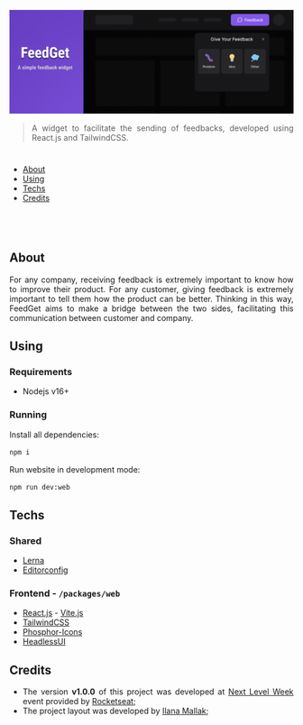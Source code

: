 <div align='justify'>

![Cover](./cover.png)

> A widget to facilitate the sending of feedbacks, developed using React.js and TailwindCSS.

#
- [About](#about)
- [Using](#using)
- [Techs](#techs)
- [Credits](#credits)
#

<br>

## **About**

For any company, receiving feedback is extremely important to know how to improve their product. For any customer, giving feedback is extremely important to tell them how the product can be better. Thinking in this way, FeedGet aims to make a bridge between the two sides, facilitating this communication between customer and company.

## **Using**

### Requirements

- Nodejs v16+

### Running

Install all dependencies:

```bash
npm i
```

Run website in development mode:

```bash
npm run dev:web
```

## **Techs**

### Shared

- [Lerna]
- [Editorconfig]

### Frontend - `/packages/web`

- [React.js] - [Vite.js]
- [TailwindCSS]
- [Phosphor-Icons]
- [HeadlessUI]

## **Credits**

- The version **v1.0.0** of this project was developed at [Next Level Week](https://nextlevelweek.com) event provided by [Rocketseat];
- The project layout was developed by [Ilana Mallak](https://www.figma.com/@ilanamallak);


</div>

<!-- REFERENCES -->
[Rocketseat]: https://www.rocketseat.com.br/
[React.js]: https://reactjs.org/
[Vite.js]: https://vitejs.dev/guide/
[TailwindCSS]: https://tailwindcss.com/
[Phosphor-Icons]: https://github.com/phosphor-icons/phosphor-home#phosphor-icons
[HeadlessUI]: https://headlessui.dev/
[Lerna]: https://github.com/lerna/lerna
[Editorconfig]: https://editorconfig.org/
